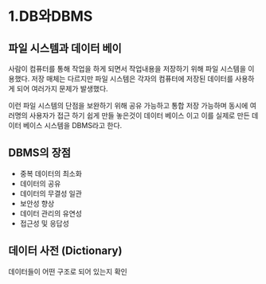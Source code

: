 # 1.DB와DBMS

## 파일 시스템과 데이터 베이

사람이 컴퓨터를 통해 작업을 하게 되면서 작업내용을 저장하기 위해 파일 시스템을 이용했다. 저장 매체는 다르지만 파일 시스템은 각자의 컴퓨터에 저장된 데이터를 사용하게 되어 여러가지 문제가 발생했다.

이런 파일 시스템의 단점을 보완하기 위해 공유 가능하고 통합 저장 가능하며 동시에 여러명의 사용자가 접근 하기 쉽게 만들 놓은것이 데이터 베이스 이고 이를 실제로 만든 데이터 베이스 시스템을 DBMS라고 한다.

## DBMS의 장점

* 중복 데이터의 최소화
* 데이터의 공유
* 데이터의 무결성 일관
* 보안성 향상
* 데이터 관리의 유연성
* 접근성 및 응답성 

## 데이터 사전 \(Dictionary\)

데이터들이 어떤 구조로 되어 있는지 확인

